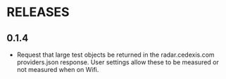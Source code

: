 # RELEASES

## 0.1.4

* Request that large test objects be returned in the radar.cedexis.com providers.json response.
  User settings allow these to be measured or not measured when on Wifi.